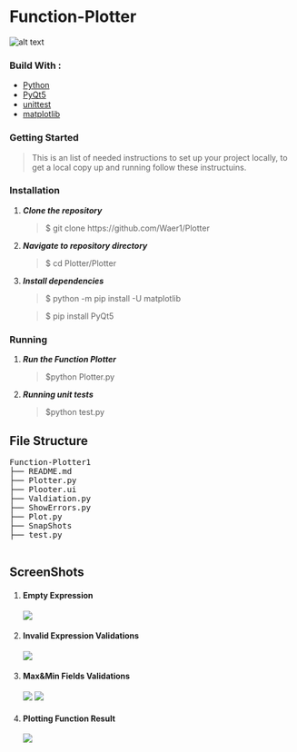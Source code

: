 # Function-Plotter

![alt text](./imgs/Master%20Micro%20Task1.jpg)

<h3>Build With : </h3>
 <ul>
  <li><a href="https://www.python.org/">Python</a></li>
  <li><a href="https://build-system.fman.io/pyqt5-tutorial">PyQt5</a></li>
  <li><a href="https://docs.python.org/3/library/unittest.html">unittest</a></li>
  <li><a href="https://matplotlib.org/">matplotlib</a></li>
 </ul>

   
   
<h3>Getting Started</h3>
<blockquote>
  <p>This is an list of needed instructions to set up your project locally, to get a local copy up and running follow these instructuins.
 </p>
</blockquote>
<h3 href="#installation">Installation</h3>
<ol>
  <li><strong><em>Clone the repository</em></strong>
    <blockquote>$ git clone https://github.com/Waer1/Plotter</blockquote>
  </li>
  <li> 
  <strong><em>Navigate to repository directory
</em></strong>
    <blockquote>$ cd Plotter/Plotter</blockquote>
  </li>
  <li> 
  <strong><em>Install dependencies
</em></strong>
    <blockquote>$ python -m pip install -U matplotlib</blockquote>
 <blockquote>$ pip install PyQt5</blockquote>
  </li>
</ol>
<h3 href="#Running">Running</h3>
<ol>
  <li><strong><em>Run the Function Plotter </em></strong>
       <blockquote>$python Plotter.py </blockquote>
  </li>
    <li><strong><em>Running unit tests </em></strong>
    <blockquote>$python test.py
</blockquote>
  </li>
 
</ol>

<h2 href="#structure">File Structure</h2>
 <div> 
  <pre>
Function-Plotter1
├── README.md
├── Plotter.py
├── Plooter.ui
├── Valdiation.py
├── ShowErrors.py
├── Plot.py
├── SnapShots
├── test.py
  </pre>
</div>

<h2 href="#screenshots">ScreenShots</h2>
<ol>
<li>
  <h4>Empty Expression</h4>
  <img src="./SnapShots/Wrong Expression.jpg">
 </li>

 <li>
  <h4>Invalid Expression Validations</h4>
  <img src="./SnapShots/Invalid expression.jpg">
 </li>
 <li>
  <h4>Max&Min Fields Validations</h4>
  <img src="./SnapShots/empty_min and max.jpg">
  <img src="./SnapShots/WrongMin&max.jpg">
  
 </li>
 
 <li> 
 <h4>Plotting Function Result</h4> 
  <img src="./SnapShots/Right-input.jpg">
 </li>
</ol>

